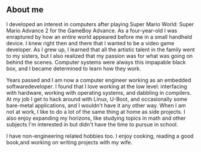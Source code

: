 ## About me
I developed an interest in computers after playing Super Mario World: Super
Mario Advance 2 for the GameBoy Advance. As a four-year-old I was enraptured by
how an entire world appeared before me in a small handheld device. I knew right
then and there that I wanted to be a video game developer. As I grew up, I
learned that all the artistic talent in the family went to my sisters, but I
also realized that my passion was for what was going on behind the scenes.
Computer systems were always this impapable black box, and I became determined
to learn how they work.

Years passed and I am now a computer engineer working as an embedded
softwaredeveloper. I found that I love working at the low level: interfacing
with hardware, working with operating systems, and dabbling in compilers. At my
job I get to hack around with Linux, U-Boot, and occasionally some bare-metal
applications, and I wouldn't have it any other way. When I am not at work, I
like to do a lot of the same thing at home as side projects. I also enjoy
expanding my horizons, like studying topics in math and other subjects I'm
interested in but didn't have the time to pursue in school.

I have non-engineering related hobbies too. I enjoy cooking, reading a
good book,and working on writing projects with my wife.
